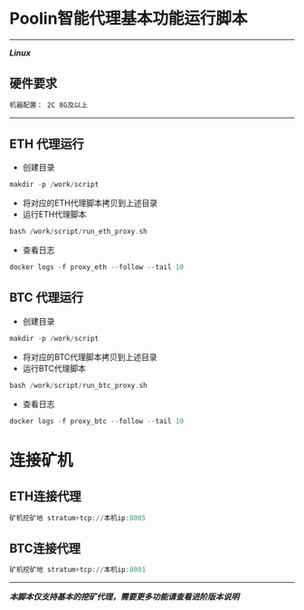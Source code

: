 # Poolin智能代理基本功能运行脚本

---
***Linux***
## 硬件要求
```asm
机器配置： 2C 8G及以上
```
---
## ETH 代理运行
- 创建目录
 ```asm
makdir -p /work/script
```
- 将对应的ETH代理脚本拷贝到上述目录
- 运行ETH代理脚本
```asm
bash /work/script/run_eth_proxy.sh
```
- 查看日志
```asm
docker logs -f proxy_eth --follow --tail 10
```

## BTC 代理运行
- 创建目录
 ```asm
makdir -p /work/script
```
- 将对应的BTC代理脚本拷贝到上述目录
- 运行BTC代理脚本
```asm
bash /work/script/run_btc_proxy.sh
```
- 查看日志
```asm
docker logs -f proxy_btc --follow --tail 10
```

# 连接矿机
## ETH连接代理
```asm
矿机挖矿地 stratum+tcp://本机ip:8005
```
## BTC连接代理
```asm
矿机挖矿地 stratum+tcp://本机ip:8001
```
---
***本脚本仅支持基本的挖矿代理，需要更多功能请查看进阶版本说明***